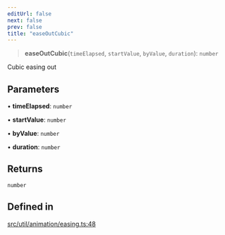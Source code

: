 ```yaml
---
editUrl: false
next: false
prev: false
title: "easeOutCubic"
---
```


> **easeOutCubic**(`timeElapsed`, `startValue`, `byValue`, `duration`): `number`

Cubic easing out

## Parameters

• **timeElapsed**: `number`

• **startValue**: `number`

• **byValue**: `number`

• **duration**: `number`

## Returns

`number`

## Defined in

[src/util/animation/easing.ts:48](https://github.com/fabricjs/fabric.js/blob/v6.0.0-rc4/src/util/animation/easing.ts#L48)
